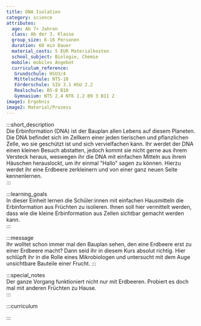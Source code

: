 ```yaml
---
title: DNA Isolation
category: science
attributes:
  age: Ab 7+ Jahren
  class: Ab der 3. Klasse
  group_size: 6-16 Personen
  duration: 60 min Dauer
  material_costs: 5 EUR Materialkosten
  school_subject: Biologie, Chemie
  mobile: mobiles Angebot
  curriculum_reference:
   Grundschule: HSU3/4  
   Mittelschule: NT5-10
   Förderschule: SIU 3.1 HSU 2.2   
   Realschule: B5-8 B10
   Gymnasium: NT5 2.4 NT6 1.2 B9 3 B11 2
image1: Ergebnis
image2: Material/Prozess
---
```

:::short_description  
Die Erbinformation (DNA) ist der Bauplan allen Lebens auf diesem Planeten. Die DNA befindet sich im Zellkern einer jeden tierischen und pflanzlichen Zelle, wo sie geschützt ist und sich vervielfachen kann. Ihr werdet der DNA einen kleinen Besuch abstatten, jedoch kommt sie nicht gerne aus ihrem Versteck heraus, weswegen ihr die DNA mit einfachen Mitteln aus ihrem Häuschen herauslockt, um ihr einmal "Hallo" sagen zu können. Hierzu werdet ihr eine Erdbeere zerkleinern und von einer ganz neuen Seite kennenlernen.  
:::

:::learning_goals  
 In dieser Einheit lernen die Schüler:innen mit einfachen Hausmitteln die Erbinformation aus Früchten zu isolieren. Ihnen soll hier vermittelt werden, dass wie die kleine Erbinformation aus Zellen sichtbar gemacht werden kann.         
:::

:::message  
Ihr wolltet schon immer mal den Bauplan sehen, den eine Erdbeere erst zu einer Erdbeere macht? Dann seid ihr in diesem Kurs absolut richtig. Hier schlüpft ihr in die Rolle eines Mikrobiologen und untersucht mit dem Auge unsichtbare Bauteile einer Frucht.
:::  

:::special_notes  
Der ganze Vorgang funktioniert nicht nur mit Erdbeeren. Probiert es doch mal mit anderen Früchten zu Hause.  
:::

:::curriculum  

:::
